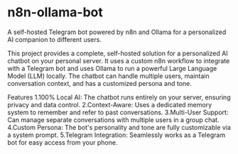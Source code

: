 # n8n-ollama-bot
A self-hosted Telegram bot powered by n8n and Ollama for a personalized AI companion to different users.

This project provides a complete, self-hosted solution for a personalized AI chatbot on your personal server. It uses a custom n8n workflow to integrate with a Telegram bot and uses Ollama to run a powerful Large Language Model (LLM) locally. The chatbot can handle multiple users, maintain conversation context, and has a customized persona and tone.

Features
1.100% Local AI: The chatbot runs entirely on your server, ensuring privacy and data control.
2.Context-Aware: Uses a dedicated memory system to remember and refer to past conversations.
3.Multi-User Support: Can manage separate conversations with multiple users in a group chat.
4.Custom Persona: The bot's personality and tone are fully customizable via a system prompt.
5.Telegram Integration: Seamlessly works as a Telegram bot for easy access from your phone.

